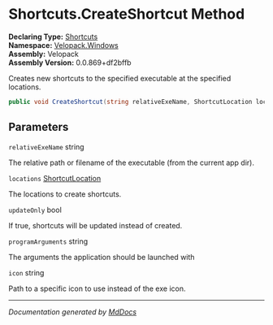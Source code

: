 ﻿<!--  
  <auto-generated>   
    The contents of this file were generated by a tool.  
    Changes to this file may be list if the file is regenerated  
  </auto-generated>   
-->

# Shortcuts.CreateShortcut Method

**Declaring Type:** [Shortcuts](../index.md)  
**Namespace:** [Velopack.Windows](../../index.md)  
**Assembly:** Velopack  
**Assembly Version:** 0.0.869+df2bffb

Creates new shortcuts to the specified executable at the specified locations.

```csharp
public void CreateShortcut(string relativeExeName, ShortcutLocation locations, bool updateOnly, string programArguments, string icon = null);
```

## Parameters

`relativeExeName`  string

The relative path or filename of the executable (from the current app dir).

`locations`  [ShortcutLocation](../../ShortcutLocation/index.md)

The locations to create shortcuts.

`updateOnly`  bool

If true, shortcuts will be updated instead of created.

`programArguments`  string

The arguments the application should be launched with

`icon`  string

Path to a specific icon to use instead of the exe icon.

___

*Documentation generated by [MdDocs](https://github.com/ap0llo/mddocs)*
